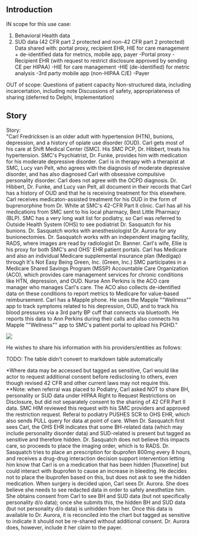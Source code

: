 
## Introduction

IN scope for this use case:
1. Behavioral Health data
2. SUD data (42 CFR part 2 protected and non-42 CFR part 2 protected)
Data shared with: portal proxy, recipient EHR, HIE for care management + de-identified data for metrics, mobile app, payer
   -Portal proxy
   -Recipient EHR (with request to restrict disclosure approved by sending CE per HIPAA)
   -HIE for care management
   -HIE (de-identified) for metric analysis
   -3rd party mobile app (non-HIPAA C/E)
   -Payer

OUT of scope:
Questions of patient capacity
Non-structured data, including incarcertation, including note
Discussions of safety, appropriateness of sharing (deferred to Delphi, Implementation)

## Story

Story:					
"Carl Fredricksen is an older adult with hypertension (HTN), bunions, depression, and a history of opiate use disorder (OUD).
Carl gets most of his care at Shift Medical Center (SMC).
His SMC PCP, Dr. Hibbert, treats his hypertension.  SMC's Psychiatrist, Dr. Funke, provides him with medication for his moderate depressive disorder.  Carl is in therapy with a therapist at SMC, Lucy van Pelt, who agrees with the diagnosis of moderate depressive disorder, and has also diagnosed Carl with obsessive compulsive personality disorder.  Carl does not agree with the OCPD diagnosis.  Dr. Hibbert, Dr. Funke, and Lucy van Pelt, all document in their records that Carl has a history of OUD and that he is receiving treatment for this elsewhere.
Carl receives medicaton-assisted treatment for his OUD in the form of buprenorphine from Dr. White at SMC's 42-CFR Part II clinic. 
Carl has all his medications from SMC sent to his local pharmacy, Best Little Pharmacy (BLP).
SMC has a very long wait list for podiatry, so Carl was referred to Outside Health System (OHS) to see podiatrist Dr. Sasquatch for his bunions.  Dr. Sasquatch works with anesthesiologist Dr. Aurora for any bunionectomies.  Dr. Sasquatch works with an independent imaging facility, RADS, where images are read by radiologist Dr. Banner.
Carl's wife, Ellie is his proxy for both SMC's and OHS' EHR patient portals.
Carl has Medicare and also an individual Medicare supplemental insurance plan (Medigap) through It's Not Easy Being Green, Inc. (Green, Inc.)
SMC participates in a Medicare Shared Savings Program (MSSP) Accountable Care Organization (ACO), which provides care management services for chronic conditions like HTN, depression, and OUD.  Nurse Ann Perkins is the ACO care manager who manages Carl's care. The ACO also collects de-identified data on these conditions to report metrics to Medicare for value-based reimbursement.
Carl has a Mapple phone.  He uses the Mapple ""Wellness"" app to track symptoms related to his depression, OUD, and to track his blood pressures via a 3rd party BP cuff that connects via bluetooth.  He reports this data to Ann Perkins during their calls and also connects his Mapple ""Wellness"" app to SMC's patient portal to upload his PGHD."					
                    


<div>
<img src="Picture2.png" caption="Carl">
</div>

                    
He wishes to share his information with his providers/entities as follows:					

TODO: The table didn't convert to markdown table automatically
                    
*Where data may be accessed but tagged as sensitive, Carl would like actor to request additional consent before redisclosing to others, even though revised 42 CFR and other current laws may not require this.					
**Note: when referral was placed to Podiatry, Carl asked NOT to share BH, personality or SUD data under HIPAA Right to Request Restrictions on Disclosure, but did not separately consent to the sharing of 42 CFR Part II data.  SMC HIM reviewed this request with his SMC providers and approved the restriction request.  Referal to podiatry PUSHES SCR to OHS EHR, which also sends PULL query for data at point of care.  When Dr. Sasquatch first sees Carl, the OHS EHR indicates that some BH-related data (which may include personality disorder data) and SUD-related is present but tagged as sensitive and therefore hidden.  Dr. Sasquatch does not believe this impacts care, so proceeds to place the imaging order, which is to RADS.  Dr. Sasquatch tries to place an prescription for ibuprofen 800mg every 8 hours, and receives a drug-drug interaction decision support intervention letting him know that Carl is on a medication that has been hidden [fluoxetine] but could interact with ibuprofen to cause an increase in bleeding.  He decides not to place the ibuprofen based on this, but does not ask to see the hidden medication.  When surgery is decided upon, Carl sees Dr. Aurora.  She does believe she needs to see redacted data in order to safely anesthetize him.  She obtains consent from Carl to see BH and SUD data (but not specifically personality d/o data); once she submits this, the hidden BH and SUD data (but not personality d/o data) is unhidden from her.  Once this data is available to Dr. Aurora, it is reconciled into the chart but tagged as sensitive to indicate it should not be re-shared without additional consent.  Dr. Aurora does, however, include it her claim to the payer.					
